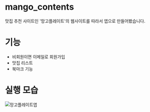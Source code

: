 # mango_contents
맛집 추천 사이트인 '망고플레이트'의 웹사이트를 따라서 앱으로 만들어봤습니다.

# 기능 
* 비회원이면 이메일로 회원가입
* 맛집 리스트
* 북마크 기능

# 실행 모습
![망고플레이트앱](https://github.com/yndoo/mango_contents/assets/57124346/97fc296d-b56c-44b0-a6a8-2f09acac9e45)
